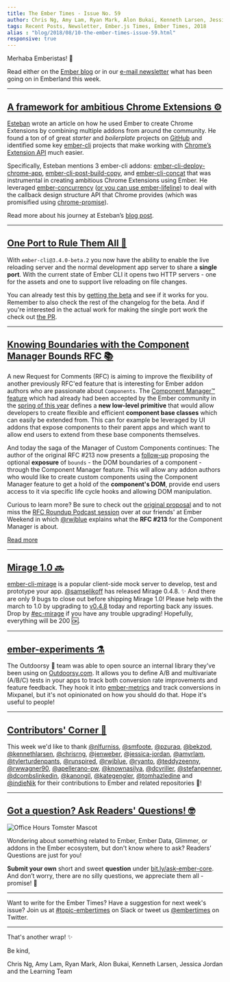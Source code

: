 ```yaml
---
title: The Ember Times - Issue No. 59
author: Chris Ng, Amy Lam, Ryan Mark, Alon Bukai, Kenneth Larsen, Jessica Jordan
tags: Recent Posts, Newsletter, Ember.js Times, Ember Times, 2018
alias : "blog/2018/08/10-the-ember-times-issue-59.html"
responsive: true
---
```


Merhaba Emberistas! 🐹

Read either on the [Ember blog](https://emberjs.com/blog/tags/newsletter.html) or in our [e-mail newsletter](https://the-emberjs-times.ongoodbits.com/) what has been going on in Emberland this week.

<INTRO HERE>

---

## [A framework for ambitious Chrome Extensions ⚙](https://envoy.engineering/a-framework-for-ambitious-chrome-extensions-b08d1f4b944d)

[Esteban](https://github.com/esbanarango) wrote an article on how he used Ember to create Chrome Extensions by combining multiple addons from around the community. He found a ton of of great _starter_ and _boilerplate_ projects on [GitHub](https://www.github.com) and identified some key [ember-cli](https://github.com/ember-cli/ember-cli) projects that make working with [Chrome’s Extension API](https://developer.chrome.com/extensions/api_index) much easier.

Specifically, Esteban mentions 3 ember-cli addons: [ember-cli-deploy-chrome-app](https://github.com/rmachielse/ember-cli-deploy-chrome-app), [ember-cli-post-build-copy](https://github.com/tgsoverly/ember-cli-post-build-copy), and [ember-cli-concat](https://github.com/sir-dunxalot/ember-cli-concat) that was instrumental in creating ambitious Chrome Extensions using Ember. He leveraged [ember-concurrency](https://github.com/machty/ember-concurrency) ([or you can use ember-lifeline](https://discuss.emberjs.com/t/readers-questions-whats-the-difference-between-ember-lifeline-and-ember-concurrency-and-which-one-should-be-used/15197)) to deal with the callback design structure API that Chrome provides (which was promisified using [chrome-promise](https://github.com/tfoxy/chrome-promise)).

Read more about his journey at Esteban’s [blog post](https://envoy.engineering/a-framework-for-ambitious-chrome-extensions-b08d1f4b944d).

---

## [One Port to Rule Them All 💍](https://github.com/ember-cli/ember-cli/releases/tag/v3.4.0-beta.2)
With `ember-cli@3.4.0-beta.2` you now have the ability to enable the live reloading server and the normal development app server to share a **single port**. With the current state of Ember CLI it opens two HTTP servers - one for the assets and one to support live reloading on file changes.

You can already test this by [getting the beta](https://github.com/ember-cli/ember-cli/releases/tag/v3.4.0-beta.2) and see if it works for you. Remember to also check the rest of the changelog for the beta. And if you're interested in the actual work for making the single port work the check out [the PR](https://github.com/ember-cli/ember-cli/pull/7940).

---

## [Knowing Boundaries with the Component Manager Bounds RFC 📚](https://github.com/emberjs/rfcs/pull/351)

A new Request for Comments (RFC) is aiming to improve the flexibility of another previously
RFC'ed feature that is interesting for Ember addon authors who are passionate about `Components`.
The [Component Manager™ feature](https://emberjs.github.io/rfcs/0213-custom-components.html) which had
already had been accepted by the Ember community in the [spring of this year](https://github.com/emberjs/rfcs/pull/213#issuecomment-374981569) defines a **new low-level primitive** that would allow developers to create flexible and efficient **component base classes**
which can easily be extended from. This can for example be leveraged by UI addons that expose
components to their parent apps and which want to allow end users to extend from these base components themselves.

And today the saga of the Manager of Custom Components continues:
The author of the original RFC \#213 now presents a [follow-up](https://github.com/emberjs/rfcs/pull/351)
proposing the optional **exposure** of `bounds` - the DOM boundaries of a component - through the Component Manager feature.
This will allow any addon authors who would like to create custom components using the
Component Manager feature to get a hold of the **component's DOM**, provide end users access to it via
specific life cycle hooks and allowing DOM manipulation.

Curious to learn more? Be sure to check out the [original proposal](https://github.com/emberjs/rfcs/blob/4f541c350cd4f366eed66fa80ef320bb38656b20/text/0000-Component-Manager-Bounds.md)
and to not miss the [RFC Roundup Podcast session](https://emberweekend.com/episodes/rfc-roundup-with-rwjblue) over at
our friends' at Ember Weekend in which [@rwjblue](https://github.com/rwjblue) explains what the **RFC \#213** for the Component Manager is about.

<a class="ember-button ember-button--centered" href="https://github.com/emberjs/rfcs/blob/4f541c350cd4f366eed66fa80ef320bb38656b20/text/0000-Component-Manager-Bounds.md" target="compmanager">Read more</a>

---

## [Mirage 1.0 🔜](https://github.com/samselikoff/ember-cli-mirage/releases/tag/v0.4.8)

[ember-cli-mirage](http://www.ember-cli-mirage.com/) is a popular client-side mock server to develop, test and prototype your app. [@samselikoff](https://github.com/samselikoff) has released Mirage 0.4.8. ✨ And there are only 9 bugs to close out before shipping Mirage 1.0! Please help with the march to 1.0 by upgrading to [v0.4.8](https://github.com/samselikoff/ember-cli-mirage/releases/tag/v0.4.8) today and reporting back any issues. Drop by [#ec-mirage](https://embercommunity.slack.com/messages/C0TG21RPW/) if you have any trouble upgrading! Hopefully, everything will be 200 🆗.

---

## [ember-experiments ⚗️](https://github.com/outdoorsy/ember-experiments)

The Outdoorsy 🌲 team was able to open source an internal library they've been using on [Outdoorsy.com](https://www.outdoorsy.com/). It allows you to define A/B and multivariate (A/B/C) tests in your apps to track both conversion rate improvements and feature feedback. They hook it into [ember-metrics](https://github.com/poteto/ember-metrics) and track conversions in Mixpanel, but it's not opinionated on how you should do that. Hope it's useful to people!

---

## [Contributors' Corner 🤝](https://guides.emberjs.com/release/contributing/repositories/)

<p>This week we'd like to thank <a href="https://github.com/nlfurniss" target="gh-user">@nlfurniss</a>, <a href="https://github.com/smfoote" target="gh-user">@smfoote</a>, <a href="https://github.com/pzuraq" target="gh-user">@pzuraq</a>, <a href="https://github.com/bekzod" target="gh-user">@bekzod</a>, <a href="https://github.com/kennethlarsen" target="gh-user">@kennethlarsen</a>, <a href="https://github.com/chrisrng" target="gh-user">@chrisrng</a>, <a href="https://github.com/jenweber" target="gh-user">@jenweber</a>, <a href="https://github.com/jessica-jordan" target="gh-user">@jessica-jordan</a>, <a href="https://github.com/amyrlam" target="gh-user">@amyrlam</a>, <a href="https://github.com/tylerturdenpants" target="gh-user">@tylerturdenpants</a>, <a href="https://github.com/runspired" target="gh-user">@runspired</a>, <a href="https://github.com/rwjblue" target="gh-user">@rwjblue</a>, <a href="https://github.com/ryanto" target="gh-user">@ryanto</a>, <a href="https://github.com/teddyzeenny" target="gh-user">@teddyzeenny</a>, <a href="https://github.com/rwwagner90" target="gh-user">@rwwagner90</a>, <a href="https://github.com/apellerano-pw" target="gh-user">@apellerano-pw</a>, <a href="https://github.com/knownasilya" target="gh-user">@knownasilya</a>, <a href="https://github.com/dcyriller" target="gh-user">@dcyriller</a>, <a href="https://github.com/stefanpenner" target="gh-user">@stefanpenner</a>, <a href="https://github.com/dcombslinkedin" target="gh-user">@dcombslinkedin</a>, <a href="https://github.com/kanongil" target="gh-user">@kanongil</a>, <a href="https://github.com/kategengler" target="gh-user">@kategengler</a>, <a href="https://github.com/tomhazledine" target="gh-user">@tomhazledine</a> and <a href="https://github.com/indieNik" target="gh-user">@indieNik</a> for their contributions to Ember and related repositories 💖!</p>

---

## [Got a question? Ask Readers' Questions! 🤓](https://docs.google.com/forms/d/e/1FAIpQLScqu7Lw_9cIkRtAiXKitgkAo4xX_pV1pdCfMJgIr6Py1V-9Og/viewform)

<div class="blog-row">
  <img class="float-right small transparent padded" alt="Office Hours Tomster Mascot" title="Readers' Questions" src="/images/tomsters/officehours.png" />

  <p>Wondering about something related to Ember, Ember Data, Glimmer, or addons in the Ember ecosystem, but don't know where to ask? Readers’ Questions are just for you!</p>

<p><strong>Submit your own</strong> short and sweet <strong>question</strong> under <a href="https://bit.ly/ask-ember-core" target="rq">bit.ly/ask-ember-core</a>. And don’t worry, there are no silly questions, we appreciate them all - promise! 🤞</p>

</div>

---

Want to write for the Ember Times? Have a suggestion for next week's issue? Join us at [#topic-embertimes](https://embercommunity.slack.com/messages/C8P6UPWNN/) on Slack or tweet us [@embertimes](https://twitter.com/embertimes) on Twitter.

---


That's another wrap! ✨

Be kind,

Chris Ng, Amy Lam, Ryan Mark, Alon Bukai, Kenneth Larsen, Jessica Jordan and the Learning Team
